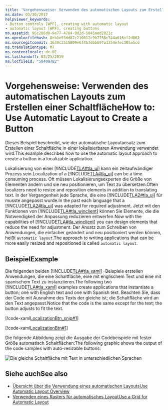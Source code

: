 ```yaml
---
title: 'Vorgehensweise: Verwenden des automatischen Layouts zum Erstellen einer Schaltfläche'
ms.date: 03/30/2017
helpviewer_keywords:
- Button controls [WPF], creating with automatic layout
- automatic layout [WPF], creating buttons
ms.assetid: 96c206d0-9e77-4784-9d2d-5045aed2021c
ms.openlocfilehash: 8eb1e93dd87c210812c9b7758c744a616ef2d862
ms.sourcegitcommit: 3630c2515809e6f4b7dbb697a3354efec105a5cd
ms.translationtype: MT
ms.contentlocale: de-DE
ms.lasthandoff: 03/25/2019
ms.locfileid: "58409782"
---
```

# <a name="how-to-use-automatic-layout-to-create-a-button"></a><span data-ttu-id="11ac8-102">Vorgehensweise: Verwenden des automatischen Layouts zum Erstellen einer Schaltfläche</span><span class="sxs-lookup"><span data-stu-id="11ac8-102">How to: Use Automatic Layout to Create a Button</span></span>
<span data-ttu-id="11ac8-103">Dieses Beispiel beschreibt, wie der automatische Layoutansatz zum Erstellen einer Schaltfläche in einer lokalisierbaren Anwendung verwendet wird.</span><span class="sxs-lookup"><span data-stu-id="11ac8-103">This example describes how to use the automatic layout approach to create a button in a localizable application.</span></span>  
  
 <span data-ttu-id="11ac8-104">Lokalisierung von einer [!INCLUDE[TLA#tla_ui](../../../../includes/tlasharptla-ui-md.md)] kann ein zeitaufwändiger Prozess sein.</span><span class="sxs-lookup"><span data-stu-id="11ac8-104">Localization of a [!INCLUDE[TLA#tla_ui](../../../../includes/tlasharptla-ui-md.md)] can be a time consuming process.</span></span> <span data-ttu-id="11ac8-105">Oft müssen Lokalisierungsexperten die Größe von Elementen ändern und sie neu positionieren, um Text zu übersetzen.</span><span class="sxs-lookup"><span data-stu-id="11ac8-105">Often localizers need to resize and reposition elements in addition to translating text.</span></span> <span data-ttu-id="11ac8-106">In der Vergangenheit jede Sprache, die eine [!INCLUDE[TLA2#tla_ui](../../../../includes/tla2sharptla-ui-md.md)] für musste angepasst wurde.</span><span class="sxs-lookup"><span data-stu-id="11ac8-106">In the past each language that a [!INCLUDE[TLA2#tla_ui](../../../../includes/tla2sharptla-ui-md.md)] was adapted for required adjustment.</span></span> <span data-ttu-id="11ac8-107">Jetzt mit den Funktionen von [!INCLUDE[TLA#tla_winclient](../../../../includes/tlasharptla-winclient-md.md)] können Sie Elemente, die die Notwendigkeit der Anpassung reduzieren entwerfen.</span><span class="sxs-lookup"><span data-stu-id="11ac8-107">Now with the capabilities of [!INCLUDE[TLA#tla_winclient](../../../../includes/tlasharptla-winclient-md.md)] you can design elements that reduce the need for adjustment.</span></span> <span data-ttu-id="11ac8-108">Der Ansatz zum Schreiben von Anwendungen, die einfacher geändert und neu positioniert werden können, heißt `automatic layout`.</span><span class="sxs-lookup"><span data-stu-id="11ac8-108">The approach to writing applications that can be more easily resized and repositioned is called `automatic layout`.</span></span>  
  
## <a name="example"></a><span data-ttu-id="11ac8-109">Beispiel</span><span class="sxs-lookup"><span data-stu-id="11ac8-109">Example</span></span>  

<span data-ttu-id="11ac8-110">Die folgenden beiden [!INCLUDE[TLA#tla_xaml](../../../../includes/tlasharptla-xaml-md.md)] -Beispiele erstellen Anwendungen, die eine Schaltfläche, eine mit englischem Text und eine mit spanischem Text zu instanziieren.</span><span class="sxs-lookup"><span data-stu-id="11ac8-110">The following two [!INCLUDE[TLA#tla_xaml](../../../../includes/tlasharptla-xaml-md.md)] examples create applications that instantiate a button; one with English text and one with Spanish text.</span></span> <span data-ttu-id="11ac8-111">Beachten Sie, dass der Code mit Ausnahme des Texts der gleiche ist; die Schaltfläche wird an den Text angepasst.</span><span class="sxs-lookup"><span data-stu-id="11ac8-111">Notice that the code is the same except for the text; the button adjusts to fit the text.</span></span>

[!code-xaml[LocalizationBtn_snip#1](~/samples/snippets/csharp/VS_Snippets_Wpf/LocalizationBtn_snip/CS/Pane1.xaml#1)]  
  
[!code-xaml[LocalizationBtn#1](~/samples/snippets/csharp/VS_Snippets_Wpf/LocalizationBtn/CS/Pane1.xaml#1)]  
  
 <span data-ttu-id="11ac8-112">Die folgende Abbildung zeigt die Ausgabe der Codebeispiele mit fester Größe automatisch Schaltflächen:</span><span class="sxs-lookup"><span data-stu-id="11ac8-112">The following graphic shows the output of the code samples with auto-resizable buttons:</span></span>
  
 ![Die gleiche Schaltfläche mit Text in unterschiedlichen Sprachen](./media/use-automatic-layout-overview/auto-resizable-button.png)  
  
## <a name="see-also"></a><span data-ttu-id="11ac8-114">Siehe auch</span><span class="sxs-lookup"><span data-stu-id="11ac8-114">See also</span></span>

- [<span data-ttu-id="11ac8-115">Übersicht über die Verwendung eines automatischen Layouts</span><span class="sxs-lookup"><span data-stu-id="11ac8-115">Use Automatic Layout Overview</span></span>](use-automatic-layout-overview.md)
- [<span data-ttu-id="11ac8-116">Verwenden eines Rasters für automatisches Layout</span><span class="sxs-lookup"><span data-stu-id="11ac8-116">Use a Grid for Automatic Layout</span></span>](how-to-use-a-grid-for-automatic-layout.md)
